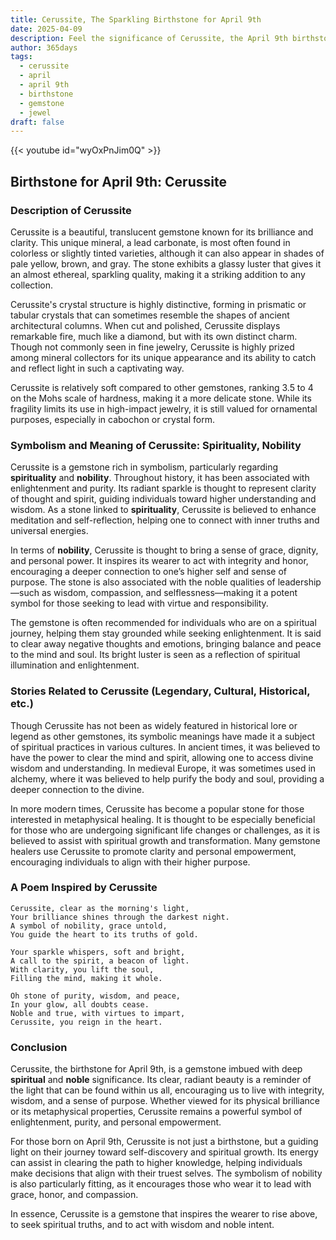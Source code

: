 ```yaml
---
title: Cerussite, The Sparkling Birthstone for April 9th
date: 2025-04-09
description: Feel the significance of Cerussite, the April 9th birthstone symbolizing Spirituality, nobility. Let its beauty and meaning brighten your day.
author: 365days
tags:
  - cerussite
  - april
  - april 9th
  - birthstone
  - gemstone
  - jewel
draft: false
---
```


{{< youtube id="wyOxPnJim0Q" >}}

## Birthstone for April 9th: Cerussite

### Description of Cerussite

Cerussite is a beautiful, translucent gemstone known for its brilliance and clarity. This unique mineral, a lead carbonate, is most often found in colorless or slightly tinted varieties, although it can also appear in shades of pale yellow, brown, and gray. The stone exhibits a glassy luster that gives it an almost ethereal, sparkling quality, making it a striking addition to any collection.

Cerussite's crystal structure is highly distinctive, forming in prismatic or tabular crystals that can sometimes resemble the shapes of ancient architectural columns. When cut and polished, Cerussite displays remarkable fire, much like a diamond, but with its own distinct charm. Though not commonly seen in fine jewelry, Cerussite is highly prized among mineral collectors for its unique appearance and its ability to catch and reflect light in such a captivating way.

Cerussite is relatively soft compared to other gemstones, ranking 3.5 to 4 on the Mohs scale of hardness, making it a more delicate stone. While its fragility limits its use in high-impact jewelry, it is still valued for ornamental purposes, especially in cabochon or crystal form.

### Symbolism and Meaning of Cerussite: Spirituality, Nobility

Cerussite is a gemstone rich in symbolism, particularly regarding **spirituality** and **nobility**. Throughout history, it has been associated with enlightenment and purity. Its radiant sparkle is thought to represent clarity of thought and spirit, guiding individuals toward higher understanding and wisdom. As a stone linked to **spirituality**, Cerussite is believed to enhance meditation and self-reflection, helping one to connect with inner truths and universal energies.

In terms of **nobility**, Cerussite is thought to bring a sense of grace, dignity, and personal power. It inspires its wearer to act with integrity and honor, encouraging a deeper connection to one’s higher self and sense of purpose. The stone is also associated with the noble qualities of leadership—such as wisdom, compassion, and selflessness—making it a potent symbol for those seeking to lead with virtue and responsibility.

The gemstone is often recommended for individuals who are on a spiritual journey, helping them stay grounded while seeking enlightenment. It is said to clear away negative thoughts and emotions, bringing balance and peace to the mind and soul. Its bright luster is seen as a reflection of spiritual illumination and enlightenment.

### Stories Related to Cerussite (Legendary, Cultural, Historical, etc.)

Though Cerussite has not been as widely featured in historical lore or legend as other gemstones, its symbolic meanings have made it a subject of spiritual practices in various cultures. In ancient times, it was believed to have the power to clear the mind and spirit, allowing one to access divine wisdom and understanding. In medieval Europe, it was sometimes used in alchemy, where it was believed to help purify the body and soul, providing a deeper connection to the divine.

In more modern times, Cerussite has become a popular stone for those interested in metaphysical healing. It is thought to be especially beneficial for those who are undergoing significant life changes or challenges, as it is believed to assist with spiritual growth and transformation. Many gemstone healers use Cerussite to promote clarity and personal empowerment, encouraging individuals to align with their higher purpose.

### A Poem Inspired by Cerussite

```
Cerussite, clear as the morning's light,  
Your brilliance shines through the darkest night.  
A symbol of nobility, grace untold,  
You guide the heart to its truths of gold.  

Your sparkle whispers, soft and bright,  
A call to the spirit, a beacon of light.  
With clarity, you lift the soul,  
Filling the mind, making it whole.  

Oh stone of purity, wisdom, and peace,  
In your glow, all doubts cease.  
Noble and true, with virtues to impart,  
Cerussite, you reign in the heart.  
```

### Conclusion

Cerussite, the birthstone for April 9th, is a gemstone imbued with deep **spiritual** and **noble** significance. Its clear, radiant beauty is a reminder of the light that can be found within us all, encouraging us to live with integrity, wisdom, and a sense of purpose. Whether viewed for its physical brilliance or its metaphysical properties, Cerussite remains a powerful symbol of enlightenment, purity, and personal empowerment.

For those born on April 9th, Cerussite is not just a birthstone, but a guiding light on their journey toward self-discovery and spiritual growth. Its energy can assist in clearing the path to higher knowledge, helping individuals make decisions that align with their truest selves. The symbolism of nobility is also particularly fitting, as it encourages those who wear it to lead with grace, honor, and compassion.

In essence, Cerussite is a gemstone that inspires the wearer to rise above, to seek spiritual truths, and to act with wisdom and noble intent.